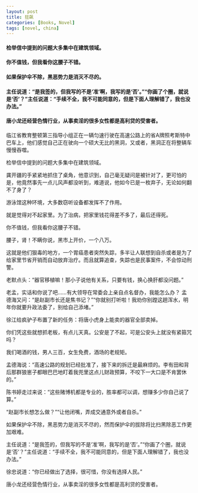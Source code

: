 ```yaml
---
layout: post
title: 狂飙
categories: [Books, Novel]
tags: [novel, china]
---
```

#### 检举信中提到的问题大多集中在建筑领域。
#### 你不值钱，但我看你这腰子不错。
#### 如果保护伞不除，黑恶势力是消灭不尽的。
#### 主任说道：“是我签的，但我写的不是‘准’啊，我写的是‘否’。”“你画了个圈，就说是‘否’？”主任说道：“手续不全，我不可能同意的，但是下面人理解错了，我也没办法。”
#### 唐小龙还经营色情行业，从事卖淫的很多女性都是高利贷的受害者。
<!-- more -->
临江省教育整顿第三指导小组正在一辆匀速行驶在高速公路上的省A牌照考斯特中巴车上，他们感觉自己正在驶向一个硕大无比的黑洞，又或者，黑洞正在将整辆车慢慢吞噬。

检举信中提到的问题大多集中在建筑领域。

龚开疆的手紧紧地抓住了桌角，他意识到，自己毫无疑问是被针对了，更可怕的是，他竟然事先一点儿风声都没听到，难道说，他如今已是一枚弃子，无论如何翻不了身了？

游泳馆这种环境，大多数窃听设备都发挥不了作用。

就是觉得对不起家里。为了治病，把家里钱花得差不多了，最后还得死。

你不值钱，但我看你这腰子不错。

腰子，肾！不瞒你说，黑市上开价，一个八万。

这就是他们狠毒的地方，一个胃癌患者突然失踪，多半让人联想到自杀或者是为了给家里节省开销而自动放弃治疗。而且就算追查，失踪也是民事案件，不会惊动刑警。

老默点头：“器官移植嘛！那小子说他有关系，只要有钱，换心换肝都没问题。”

老孟，实话和你说了吧……有大领导在常委会上亲自点名督办，我能怎么办？ 孟德海又问：“是赵副市长还是焦书记？”“你就别打听啦！我劝你别蹚这趟浑水，明年你就要升政法委了，别给自己添堵。”

徐江给疯驴子布置了新的任务：将唐小虎身上能卖的器官全部卖掉。

你们凭这些就想抓老板，有点儿天真。公安是了不起，可是公安头上就没有紧箍咒吗？

我们喝酒的钱，男人三百，女生免费，酒场的老规矩。

孟德海说：“高速公路的规划已经批准了，接下来的拆迁是最麻烦的。李有田和背后那群狼崽子都眼巴巴地盯着我兜里这点儿财政预算，不咬下一大口是不肯罢休的。”

陈书婷走过来说：“这些赌博机都是专业的，胜率都可以调，想赚多少你自己说了算。”

“赵副市长想怎么做？”“让他闭嘴，弄成交通意外或者自杀。”

如果保护伞不除，黑恶势力是消灭不尽的，然而保护伞的拔除将比扫黑除恶工作更加艰难。 

主任说道：“是我签的，但我写的不是‘准’啊，我写的是‘否’。”“你画了个圈，就说是‘否’？”主任说道：“手续不全，我不可能同意的，但是下面人理解错了，我也没办法。”

徐忠说道：“你已经做出了选择，很可惜，你没有选择人民。”

唐小龙还经营色情行业，从事卖淫的很多女性都是高利贷的受害者。
